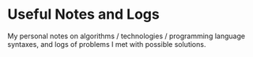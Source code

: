 # Useful Notes and Logs

My personal notes on algorithms / technologies / programming language syntaxes, and logs of problems I met with possible solutions.